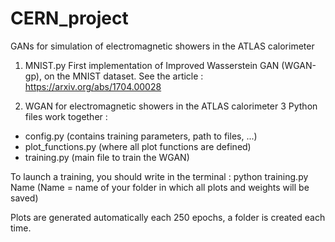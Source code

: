# CERN_project
GANs for simulation of electromagnetic showers in the ATLAS calorimeter 

1) MNIST.py
First implementation of Improved Wasserstein GAN (WGAN-gp), on the MNIST dataset.
See the article : https://arxiv.org/abs/1704.00028

2) WGAN for electromagnetic showers in the ATLAS calorimeter
3 Python files work together :
- config.py (contains training parameters, path to files, ...)
- plot_functions.py (where all plot functions are defined)
- training.py (main file to train the WGAN)

To launch a training, you should write in the terminal : python training.py Name (Name = name of your folder in which all plots and weights will be saved)

Plots are generated automatically each 250 epochs, a folder is created each time.

